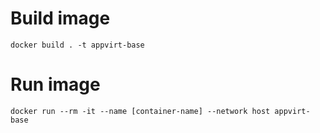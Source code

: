# Build image
`docker build . -t appvirt-base`

# Run image
`docker run --rm -it --name [container-name] --network host appvirt-base`
